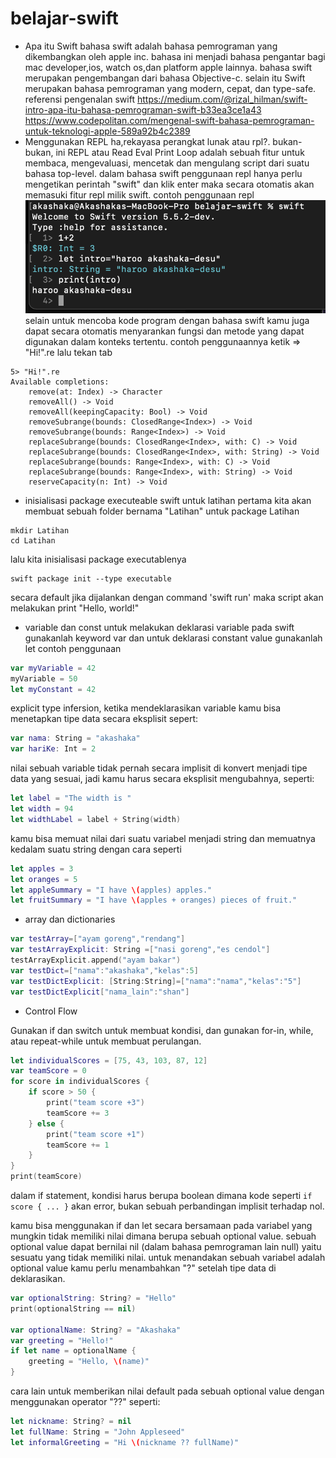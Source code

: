 # belajar-swift
- Apa itu Swift
bahasa swift adalah bahasa pemrograman yang dikembangkan oleh apple inc. bahasa ini menjadi bahasa pengantar bagi mac developer,ios, watch os,dan platform apple lainnya. bahasa swift merupakan pengembangan dari bahasa Objective-c. selain itu Swift merupakan bahasa pemrograman yang modern, cepat, dan type-safe.
referensi pengenalan swift
https://medium.com/@rizal_hilman/swift-intro-apa-itu-bahasa-pemrograman-swift-b33ea3ce1a43
https://www.codepolitan.com/mengenal-swift-bahasa-pemrograman-untuk-teknologi-apple-589a92b4c2389
- Menggunakan REPL 
ha,rekayasa perangkat lunak atau rpl?. bukan-bukan, ini REPL atau Read Eval Print Loop adalah sebuah fitur untuk membaca, mengevaluasi, mencetak dan mengulang script dari suatu bahasa top-level. dalam bahasa swift penggunaan repl hanya perlu mengetikan perintah "swift" dan klik enter maka secara otomatis akan memasuki fitur repl milik swift.
contoh penggunaan repl
![Screenshot](screenshots/repl.png)
selain untuk mencoba kode program dengan bahasa swift kamu juga dapat secara otomatis menyarankan fungsi dan metode yang dapat digunakan dalam konteks tertentu. contoh penggunaannya
ketik => "Hi!".re 
lalu tekan tab
```
5> "Hi!".re
Available completions:
	remove(at: Index) -> Character
	removeAll() -> Void
	removeAll(keepingCapacity: Bool) -> Void
	removeSubrange(bounds: ClosedRange<Index>) -> Void
	removeSubrange(bounds: Range<Index>) -> Void
	replaceSubrange(bounds: ClosedRange<Index>, with: C) -> Void
	replaceSubrange(bounds: ClosedRange<Index>, with: String) -> Void
	replaceSubrange(bounds: Range<Index>, with: C) -> Void
	replaceSubrange(bounds: Range<Index>, with: String) -> Void
	reserveCapacity(n: Int) -> Void

```
- inisialisasi package executeable swift
untuk latihan pertama kita akan membuat sebuah folder bernama "Latihan" untuk package Latihan
```
mkdir Latihan
cd Latihan
```
lalu kita inisialisasi package executablenya
```
swift package init --type executable
```
secara default jika dijalankan dengan command 'swift run' maka script akan melakukan print "Hello, world!"

- variable dan const 
untuk melakukan deklarasi variable pada swift gunakanlah keyword var dan untuk deklarasi constant value gunakanlah let
contoh penggunaan
```swift
var myVariable = 42
myVariable = 50
let myConstant = 42
```
explicit type infersion, ketika mendeklarasikan variable kamu bisa menetapkan tipe data secara eksplisit sepert:
```swift
var nama: String = "akashaka"
var hariKe: Int = 2
```
nilai sebuah variable tidak pernah secara implisit di konvert menjadi tipe data yang sesuai, jadi kamu harus secara eksplisit mengubahnya, seperti:
```swift
let label = "The width is "
let width = 94
let widthLabel = label + String(width)
```
kamu bisa memuat nilai dari suatu variabel menjadi string dan memuatnya kedalam suatu string dengan cara seperti
```swift
let apples = 3
let oranges = 5
let appleSummary = "I have \(apples) apples."
let fruitSummary = "I have \(apples + oranges) pieces of fruit."
```

- array dan dictionaries
```swift
var testArray=["ayam goreng","rendang"]
var testArrayExplicit: String =["nasi goreng","es cendol"]
testArrayExplicit.append("ayam bakar")
var testDict=["nama":"akashaka","kelas":5]
var testDictExplicit: [String:String]=["nama":"nama","kelas":"5"]
var testDictExplicit["nama_lain":"shan"]
```

- Control Flow

Gunakan if dan switch untuk membuat kondisi, dan gunakan for-in, while, atau repeat-while untuk membuat perulangan. 
```swift
let individualScores = [75, 43, 103, 87, 12]
var teamScore = 0
for score in individualScores {
    if score > 50 {
        print("team score +3")
        teamScore += 3
    } else {
        print("team score +1")
        teamScore += 1
    }
}
print(teamScore)
```

dalam if statement, kondisi harus berupa boolean dimana kode seperti ```if score { ... }``` akan error, bukan sebuah perbandingan implisit terhadap nol.

kamu bisa menggunakan if dan let secara bersamaan pada variabel yang mungkin tidak memiliki nilai dimana berupa sebuah optional value. sebuah optional value dapat bernilai nil (dalam bahasa pemrograman lain null) yaitu sesuatu yang tidak memiliki nilai. untuk menandakan sebuah variabel adalah optional value kamu perlu menambahkan "?" setelah tipe data di deklarasikan.
```swift
var optionalString: String? = "Hello"
print(optionalString == nil)

var optionalName: String? = "Akashaka"
var greeting = "Hello!"
if let name = optionalName {
    greeting = "Hello, \(name)"
}
```
cara lain untuk memberikan nilai default pada sebuah optional value dengan menggunakan operator "??" seperti:
```swift
let nickname: String? = nil
let fullName: String = "John Appleseed"
let informalGreeting = "Hi \(nickname ?? fullName)"
```

